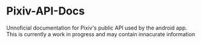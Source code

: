 # Pixiv-API-Docs
Unnoficial documentation for Pixiv's public API used by the android app. This is currently a work in progress and may contain innacurate information
